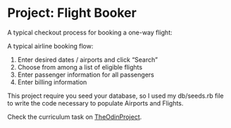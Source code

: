 # Project: Flight Booker

A typical checkout process for booking a one-way flight:

A typical airline booking flow:

1. Enter desired dates / airports and click “Search”
2. Choose from among a list of eligible flights
3. Enter passenger information for all passengers
4. Enter billing information

This project require you seed your database, so I used my db/seeds.rb file
to write the code necessary to populate Airports and Flights.

Check the curriculum task on [TheOdinProject](https://www.theodinproject.com/lessons/building-advanced-forms).
